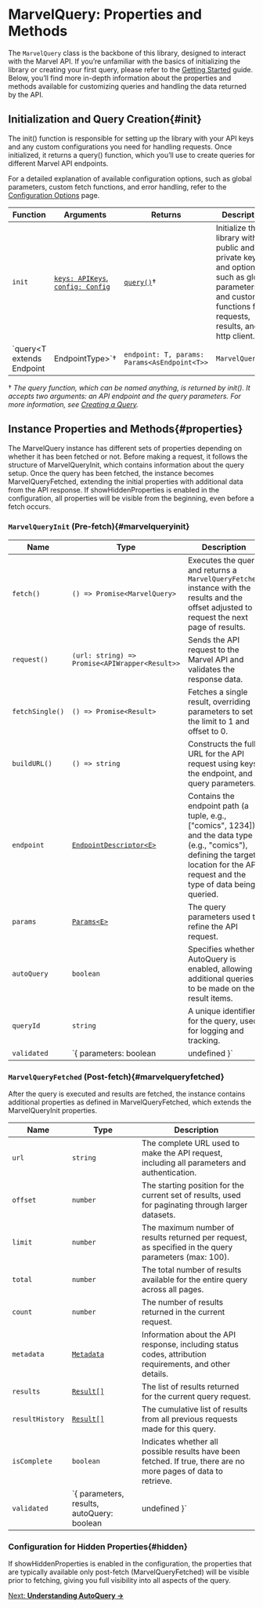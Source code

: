 # MarvelQuery: Properties and Methods

The `MarvelQuery` class is the backbone of this library, designed to interact with the Marvel API. If you’re unfamiliar with the basics of initializing the library or creating your first query, please refer to the [Getting Started](getting-started.md) guide. Below, you’ll find more in-depth information about the properties and methods available for customizing queries and handling the data returned by the API.

## Initialization and Query Creation{#init}

The init() function is responsible for setting up the library with your API keys and any custom configurations you need for handling requests. Once initialized, it returns a query() function, which you’ll use to create queries for different Marvel API endpoints.

For a detailed explanation of available configuration options, such as global parameters, custom fetch functions, and error handling, refer to the [Configuration Options](configuration.md) page.

| Function                                         | Arguments                                                | Returns                         | Description                                                  |
| ------------------------------------------------ | -------------------------------------------------------- | ------------------------------- | ------------------------------------------------------------ |
| `init`                                           | [`keys: APIKeys`](#apikeys), [`config: Config`](#config) | [`query()`](#createquery)† | Initialize the library with public and private keys, and options such as global parameters and custom functions for requests, results, and http client. |
| `query<T extends Endpoint | EndpointType>`† | `endpoint: T, params: Params<AsEndpoint<T>>`             | `MarvelQuery<T>`                | Private function to create a new query instance. Must be accessed via init() initialization. |

† *The query function, which can be named anything, is returned by init(). It accepts two arguments: an API endpoint and the query parameters. For more information, see [Creating a Query](getting-started.md#query).*

## Instance Properties and Methods{#properties}

The MarvelQuery instance has different sets of properties depending on whether it has been fetched or not. Before making a request, it follows the structure of MarvelQueryInit, which contains information about the query setup. Once the query has been fetched, the instance becomes MarvelQueryFetched, extending the initial properties with additional data from the API response. If showHiddenProperties is enabled in the configuration, all properties will be visible from the beginning, even before a fetch occurs.

### `MarvelQueryInit` (Pre-fetch){#marvelqueryinit}

| Name            | Type                                           | Description                                                  |
| --------------- | ---------------------------------------------- | ------------------------------------------------------------ |
| `fetch()`       | `() => Promise<MarvelQuery>`                   | Executes the query and returns a `MarvelQueryFetched` instance with the results and the offset adjusted to request the next page of results. |
| `request()`     | `(url: string) => Promise<APIWrapper<Result>>` | Sends the API request to the Marvel API and validates the response data. |
| `fetchSingle()` | `() => Promise<Result>`                        | Fetches a single result, overriding parameters to set the limit to 1 and offset to 0. |
| `buildURL()`    | `() => string`                                 | Constructs the full URL for the API request using keys, the endpoint, and query parameters. |
| `endpoint`      | [`EndpointDescriptor<E>`](endpoints.md#types)  | Contains the endpoint path (a tuple, e.g., ["comics", 1234]) and the data type (e.g., "comics"), defining the target location for the API request and the type of data being queried. |
| `params`        | [`Params<E>`](#params)                         | The query parameters used to refine the API request.         |
| `autoQuery`     | `boolean`                                      | Specifies whether AutoQuery is enabled, allowing additional queries to be made on the result items. |
| `queryId`       | `string`                                       | A unique identifier for the query, used for logging and tracking. |
| `validated`     | `{ parameters: boolean | undefined }`          | Indicates whether the query parameters have been validated. Contains only the parameters key. Values can be undefined, true (valid), or false (invalid). |

### `MarvelQueryFetched` (Post-fetch){#marvelqueryfetched}

After the query is executed and results are fetched, the instance contains additional properties as defined in MarvelQueryFetched, which extends the MarvelQueryInit properties.

| Name            | Type                                                      | Description                                                  |
| --------------- | --------------------------------------------------------- | ------------------------------------------------------------ |
| `url`           | `string`                                                  | The complete URL used to make the API request, including all parameters and authentication. |
| `offset`        | `number`                                                  | The starting position for the current set of results, used for paginating through larger datasets. |
| `limit`         | `number`                                                  | The maximum number of results returned per request, as specified in the query parameters (max: 100). |
| `total`         | `number`                                                  | The total number of results available for the entire query across all pages. |
| `count`         | `number`                                                  | The number of results returned in the current request.       |
| `metadata`      | [`Metadata`](#metadata)                                   | Information about the API response, including status codes, attribution requirements, and other details. |
| `results`       | [`Result[]`](data-types.md#resulttypes)                   | The list of results returned for the current query request.  |
| `resultHistory` | [`Result[]`](data-types.md#resulttypes)                   | The cumulative list of results from all previous requests made for this query. |
| `isComplete`    | `boolean`                                                 | Indicates whether all possible results have been fetched. If true, there are no more pages of data to retrieve. |
| `validated`     | `{ parameters, results, autoQuery: boolean | undefined }` | Adds results and autoQuery keys, along with parameters, to track validation. Values can be undefined, true (valid), or false (invalid). |

### Configuration for Hidden Properties{#hidden}

If showHiddenProperties is enabled in the configuration, the properties that are typically available only post-fetch (MarvelQueryFetched) will be visible prior to fetching, giving you full visibility into all aspects of the query.

[Next: **Understanding AutoQuery →**](autoquery.md)
